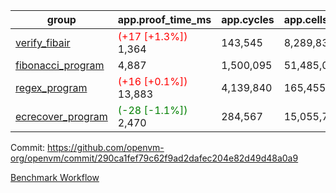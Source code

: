 | group | app.proof_time_ms | app.cycles | app.cells_used | leaf.proof_time_ms | leaf.cycles | leaf.cells_used |
| -- | -- | -- | -- | -- | -- | -- |
| [verify_fibair](https://github.com/openvm-org/openvm/blob/benchmark-results/benchmarks-pr/1394/verify_fibair-290ca1fef79c62f9ad2dafec204e82d49d48a0a9.md) |<span style='color: red'>(+17 [+1.3%])</span> 1,364 |  143,545 |  8,289,832 |- | - | - |
| [fibonacci_program](https://github.com/openvm-org/openvm/blob/benchmark-results/benchmarks-pr/1394/fibonacci-290ca1fef79c62f9ad2dafec204e82d49d48a0a9.md) | 4,887 |  1,500,095 |  51,485,080 |- | - | - |
| [regex_program](https://github.com/openvm-org/openvm/blob/benchmark-results/benchmarks-pr/1394/regex-290ca1fef79c62f9ad2dafec204e82d49d48a0a9.md) |<span style='color: red'>(+16 [+0.1%])</span> 13,883 |  4,139,840 |  165,455,373 |- | - | - |
| [ecrecover_program](https://github.com/openvm-org/openvm/blob/benchmark-results/benchmarks-pr/1394/ecrecover-290ca1fef79c62f9ad2dafec204e82d49d48a0a9.md) |<span style='color: green'>(-28 [-1.1%])</span> 2,470 |  284,567 |  15,055,723 |- | - | - |


Commit: https://github.com/openvm-org/openvm/commit/290ca1fef79c62f9ad2dafec204e82d49d48a0a9

[Benchmark Workflow](https://github.com/openvm-org/openvm/actions/runs/13715701327)
